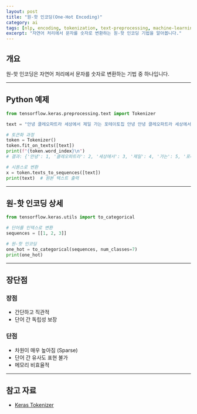 ```yaml
---
layout: post
title: "원-핫 인코딩(One-Hot Encoding)"
category: ai
tags: [nlp, encoding, tokenization, text-preprocessing, machine-learning]
excerpt: "자연어 처리에서 문자를 숫자로 변환하는 원-핫 인코딩 기법을 알아봅니다."
---
```


## 개요

원-핫 인코딩은 자연어 처리에서 문자를 숫자로 변환하는 기법 중 하나입니다.

---

## Python 예제

```python
from tensorflow.keras.preprocessing.text import Tokenizer

text = "안녕 클레오파트라 세상에서 제일 가는 포테이토칩 안녕 안녕 클레오파트라 세상에서 제일 가는"

# 토큰화 과정
token = Tokenizer()
token.fit_on_texts([text])
print(f"{token.word_index}\n")
# 결과: {'안녕': 1, '클레오파트라': 2, '세상에서': 3, '제일': 4, '가는': 5, '포테이토칩': 6}

# 시퀀스로 변환
x = token.texts_to_sequences([text])
print(text)  # 원본 텍스트 출력
```

---

## 원-핫 인코딩 상세

```python
from tensorflow.keras.utils import to_categorical

# 단어를 인덱스로 변환
sequences = [[1, 2, 3]]

# 원-핫 인코딩
one_hot = to_categorical(sequences, num_classes=7)
print(one_hot)
```

---

## 장단점

### 장점
- 간단하고 직관적
- 단어 간 독립성 보장

### 단점
- 차원이 매우 높아짐 (Sparse)
- 단어 간 유사도 표현 불가
- 메모리 비효율적

---

## 참고 자료

- [Keras Tokenizer](https://www.tensorflow.org/api_docs/python/tf/keras/preprocessing/text/Tokenizer)
